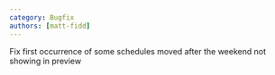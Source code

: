 ```yaml
---
category: Bugfix
authors: [matt-fidd]
---
```


Fix first occurrence of some schedules moved after the weekend not showing in preview
